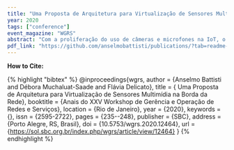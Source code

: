 ```yaml
---
title: "Uma Proposta de Arquitetura para Virtualização de Sensores Multimídia na Borda da Rede"
year: 2020
tags: ["conference"]
event_magazine: "WGRS"
abstract: "Com a proliferação do uso de câmeras e microfones na IoT, o gerenciamento de fluxos multimídia tornou-se um desafio. Aplicações que consomem dados discretos tipicamente virtualizam seus sensores na Cloud. Já as aplicações multimídia consomem dados contínuos, são sensíveis à latência e, com o aumento das capacidades de computação na borda da rede e por sua proximidade aos sensores multimídia, a borda tornou-se um local privilegiado para o gerenciamento de fluxos multimídia. Neste trabalho propomos V-PRISM, uma arquitetura para virtualizar sensores multimídia implantada na borda. Sua adoção reduz o consumo de recursos dos dispositivos e rede IoT, reduz o atraso fim-a-fim e aumenta o ROI para provedores de infraestrutura." 
pdf_link: "https://github.com/anselmobattisti/publications/?tab=readme-ov-file"
---
```


<strong>How to Cite:</strong>

{% highlight "bibtex" %}
@inproceedings{wgrs,
 author = {Anselmo Battisti and Débora Muchaluat-Saade and Flávia Delicato},
 title = { Uma Proposta de Arquitetura para Virtualização de Sensores Multimídia na Borda da Rede},
 booktitle = {Anais do XXV Workshop de Gerência e Operação de Redes e Serviços},
 location = {Rio de Janeiro},
 year = {2020},
 keywords = {},
 issn = {2595-2722},
 pages = {235--248},
 publisher = {SBC},
 address = {Porto Alegre, RS, Brasil},
 doi = {10.5753/wgrs.2020.12464},
 url = {https://sol.sbc.org.br/index.php/wgrs/article/view/12464}
}
{% endhighlight %}